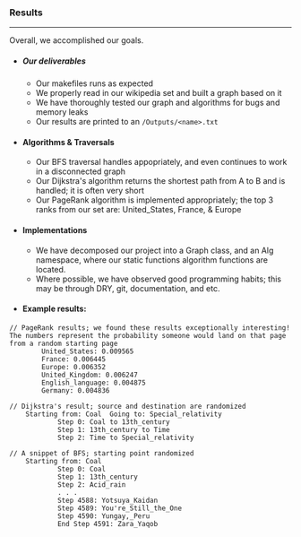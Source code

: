 ### Results
---
Overall, we accomplished our goals.
* ##### Our deliverables
    * Our makefiles runs as expected
    * We properly read in our wikipedia set and built a graph based on it
    * We have thoroughly tested our graph and algorithms for bugs and memory leaks
    * Our results are printed to an `/Outputs/<name>.txt`
* #### Algorithms & Traversals
    * Our BFS traversal handles appopriately, and even continues to work in a disconnected graph
    * Our Dijkstra's algorithm returns the shortest path from A to B and is handled; it is often very short
    * Our PageRank algorithm is implemented appropriately; the top 3 ranks from our set are: United_States, France, & Europe
* #### Implementations
    * We have decomposed our project into a Graph class, and an Alg namespace, where our static functions algorithm functions are located.
    * Where possible, we have observed good programming habits; this may be through DRY, git, documentation, and etc.


* #### Example results:
```
// PageRank results; we found these results exceptionally interesting! The numbers represent the probability someone would land on that page from a random starting page
        United_States: 0.009565
		France: 0.006445
		Europe: 0.006352
		United_Kingdom: 0.006247
		English_language: 0.004875
		Germany: 0.004836
```
```
// Dijkstra's result; source and destination are randomized
    Starting from: Coal	 Going to: Special_relativity
			Step 0: Coal to 13th_century
			Step 1: 13th_century to Time
			Step 2: Time to Special_relativity
```
```
// A snippet of BFS; starting point randomized
    Starting from: Coal
			Step 0: Coal
			Step 1: 13th_century
			Step 2: Acid_rain
            . . . 
            Step 4588: Yotsuya_Kaidan
			Step 4589: You're_Still_the_One
			Step 4590: Yungay,_Peru
			End Step 4591: Zara_Yaqob
```
